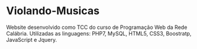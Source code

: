 # Violando-Musicas
Website desenvolvido como TCC do curso de Programação Web da Rede Calábria. Utilizadas as linguagens: PHP7, MySQL, HTML5, CSS3, Boostratp, JavaScript e Jquery.
